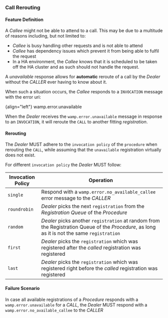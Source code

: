 ### Call Rerouting

#### Feature Definition

A *Callee* might not be able to attend to a call. This may be due to a multitude of reasons including, but not limited to:

* *Callee* is busy handling other requests and is not able to attend
* *Callee* has dependency issues which prevent it from being able to fulfil the request
* In a HA environment, the *Callee* knows that it is scheduled to be taken off the HA cluster and as such should not handle the request.

A *unavailable* response allows for **automatic** reroute of a call by the *Dealer* without the *CALLER* ever having to know about it.

When such a situation occurs, the *Callee* responds to a `INVOCATION` message with the error uri:

{align="left"}
        wamp.error.unavailable

When the *Dealer* receives the `wamp.error.unavailable` message in response to an `INVOCATION`, it will reroute the `CALL` to another fitting *registration*. 

#### Rerouting

The *Dealer* MUST adhere to the `invocation policy` of the `procedure` when rerouting the `CALL`, while assuming that the `unavailable` registration virtually does not exist.

For different `invocation policy` the *Dealer* MUST follow:

|Invocation Policy|Operation|
|-|-|
|`single`|Respond with a `wamp.error.no_available_callee` error message to the *CALLER*|
|`roundrobin`|*Dealer* picks the next `registration` from the *Registration Queue* of the *Procedure*|
|`random`|*Dealer* picks another `registration` at random from the Registration Queue of the *Procedure*, as long as it is not the same `registration`|
|`first`|*Dealer* picks the `registration` which was registered after the *called* registration was registered |
|`last`|*Dealer* picks the `registration` which was registered right before the *called* registration was registered|

#### Failure Scenario
In case all available registrations of a *Procedure* responds with a `wamp.error.unavailable` for a *CALL*, the *Dealer* MUST respond with a `wamp.error.no_available_callee` to the *CALLER*
